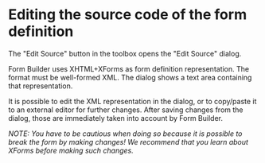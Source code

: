 # Editing the source code of the form definition

The "Edit Source" button in the toolbox opens the "Edit Source" dialog.

Form Builder uses XHTML+XForms as form definition representation. The format must be well-formed XML. The dialog shows a text area containing that representation.

It is possible to edit the XML representation in the dialog, or to copy/paste it to an external editor for further changes. After saving changes from the dialog, those are immediately taken into account by Form Builder.

_NOTE: You have to be cautious when doing so because it is possible to break the form by making changes! We recommend that you learn about XForms before making such changes._
